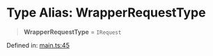 # Type Alias: WrapperRequestType

> **WrapperRequestType** = `IRequest`

Defined in: [main.ts:45](https://github.com/kaibun/appwrite-fn-router/blob/9616e61c1f34335765f26e66e2bf8c0469d73023/src/main.ts#L45)
